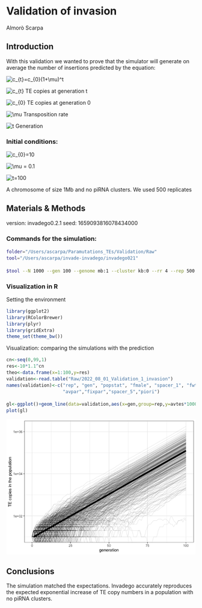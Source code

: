 Validation of invasion
================
Almorò Scarpa

## Introduction

With this validation we wanted to prove that the simulator will generate
on average the number of insertions predicted by the equation:

![c\_{t}=c\_{0}(1+\\mu)^t](https://latex.codecogs.com/png.image?%5Cdpi%7B110%7D&space;%5Cbg_white&space;c_%7Bt%7D%3Dc_%7B0%7D%281%2B%5Cmu%29%5Et "c_{t}=c_{0}(1+\mu)^t")

![c\_{t}](https://latex.codecogs.com/png.image?%5Cdpi%7B110%7D&space;%5Cbg_white&space;c_%7Bt%7D "c_{t}")
TE copies at generation t

![c\_{0}](https://latex.codecogs.com/png.image?%5Cdpi%7B110%7D&space;%5Cbg_white&space;c_%7B0%7D "c_{0}")
TE copies at generation 0

![\\mu](https://latex.codecogs.com/png.image?%5Cdpi%7B110%7D&space;%5Cbg_white&space;%5Cmu "\mu")
Transposition rate

![t](https://latex.codecogs.com/png.image?%5Cdpi%7B110%7D&space;%5Cbg_white&space;t "t")
Generation

### Initial conditions:

![c\_{0}=10](https://latex.codecogs.com/png.image?%5Cdpi%7B110%7D&space;%5Cbg_white&space;c_%7B0%7D%3D10 "c_{0}=10")

![\\mu = 0.1](https://latex.codecogs.com/png.image?%5Cdpi%7B110%7D&space;%5Cbg_white&space;%5Cmu%20%3D%200.1 "\mu = 0.1")

![t=100](https://latex.codecogs.com/png.image?%5Cdpi%7B110%7D&space;%5Cbg_white&space;t%3D100 "t=100")

A chromosome of size 1Mb and no piRNA clusters. We used 500 replicates

## Materials & Methods

version: invadego0.2.1 seed: 1659093816078434000

### Commands for the simulation:

``` bash
folder="/Users/ascarpa/Paramutations_TEs/Validation/Raw"
tool="/Users/ascarpa/invade-invadego/invadego021"

$tool --N 1000 --gen 100 --genome mb:1 --cluster kb:0 --rr 4 --rep 500 --u 0.1 --basepop 10 --silent --steps 1 > $folder/2022_08_01_Validation_1_invasion
```

### Visualization in R

Setting the environment

``` r
library(ggplot2)
library(RColorBrewer)
library(plyr)
library(gridExtra)
theme_set(theme_bw())
```

Visualization: comparing the simulations with the prediction

``` r
cn<-seq(0,99,1)
res<-10*1.1^cn
theo<-data.frame(x=1:100,y=res)
validation<-read.table("Raw/2022_08_01_Validation_1_invasion")
names(validation)<-c("rep", "gen", "popstat", "fmale", "spacer_1", "fwte", "avw", "avtes", "avpopfreq", "fixed","spacer_2","phase","fwpirna","spacer_3","fwcli","avcli","fixcli","spacer_4","fwpar_yespi","fwpar_nopi",
                     "avpar","fixpar","spacer_5","piori")

gl<-ggplot()+geom_line(data=validation,aes(x=gen,group=rep,y=avtes*1000),alpha=0.15,size=0.3)+scale_y_log10()+geom_line(data=theo,aes(x=x,y=y),size=2)+theme(legend.position="none")+ylab("TE copies in the population")+xlab("generation")
plot(gl)
```

![](2022_08_01_Validation_1_invasion_files/figure-gfm/unnamed-chunk-3-1.png)<!-- -->

## Conclusions

The simulation matched the expectations. Invadego accurately reproduces
the expected exponential increase of TE copy numbers in a population
with no piRNA clusters.
